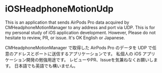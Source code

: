 # iOSHeadphoneMotionUdp

This is an application that sends AirPods Pro data acquired by CMHeadphoneMotionManager to any address and port via UDP.
This is for my personal study of iOS application development.
However, Please do not hesitate to review, PR, or issue.
It's OK English or Japanese.

CMHeadphoneMotionManager で取得した AirPods Pro のデータを UDP で任意のアドレスとポートに送信するアプリケーションです。
私個人の iOS アプリケーション開発の勉強用途です。
レビューやPR、Issueを気兼ねなくお願いします。
日本語でも英語でも構いません。
